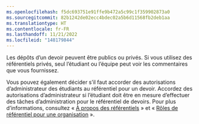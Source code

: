 ```yaml
---
ms.openlocfilehash: f5dc693751e91ffe9b472a5c99c1f359902873a0
ms.sourcegitcommit: 82b1242de02ecc4bdec02a5b6d11568fb2deb1aa
ms.translationtype: HT
ms.contentlocale: fr-FR
ms.lasthandoff: 11/21/2022
ms.locfileid: "148179844"
---
```

Les dépôts d’un devoir peuvent être publics ou privés. Si vous utilisez des référentiels privés, seul l’étudiant ou l’équipe peut voir les commentaires que vous fournissez.

Vous pouvez également décider s’il faut accorder des autorisations d’administrateur des étudiants au référentiel pour un devoir. Accordez des autorisations d’administrateur si l’étudiant doit être en mesure d’effectuer des tâches d’administration pour le référentiel de devoirs. Pour plus d’informations, consultez « [À propos des référentiels](/repositories/creating-and-managing-repositories/about-repositories#about-repository-visibility) » et « [Rôles de référentiel pour une organisation](/organizations/managing-access-to-your-organizations-repositories/repository-roles-for-an-organization) ».